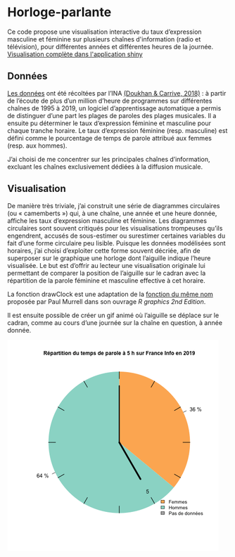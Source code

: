 # Horloge-parlante
Ce code propose une visualisation interactive du taux d’expression masculine et féminine sur plusieurs chaînes d'information (radio et télévision), pour différentes années et différentes heures de la journée.
[Visualisation complète dans l'application shiny](https://juliadescamps.shinyapps.io/media-horloge-parlante/)

## Données
[Les données](https://www.data.gouv.fr/fr/datasets/temps-de-parole-des-hommes-et-des-femmes-a-la-television-et-a-la-radio/) ont été récoltées par l’INA [(Doukhan & Carrive, 2018)]( https://www.isca-speech.org/archive/JEP_2018/pdfs/192838.pdf) : à partir de l’écoute de plus d’un million d’heure de programmes sur différentes chaînes de 1995 à 2019, un logiciel d’apprentissage automatique a permis de distinguer d’une part les plages de paroles des plages musicales. Il a ensuite pu déterminer le taux d’expression féminine et masculine pour chaque tranche horaire. Le taux d’expression féminine (resp. masculine) est défini comme le pourcentage de temps de parole attribué aux femmes (resp. aux hommes). 

J’ai choisi de me concentrer sur les principales chaînes d’information, excluant les chaînes exclusivement dédiées à la diffusion musicale. 

## Visualisation
De manière très triviale, j’ai construit une série de diagrammes circulaires (ou « camemberts ») qui, à une chaîne, une année et une heure donnée, affiche les taux d’expression masculine et féminine. Les diagrammes circulaires sont souvent critiqués pour les visualisations trompeuses qu’ils engendrent, accusés de sous-estimer ou surestimer certaines variables du fait d’une forme circulaire peu lisible. Puisque les données modélisées sont horaires, j’ai choisi d’exploiter cette forme souvent décriée, afin de superposer sur le graphique une horloge dont l’aiguille indique l’heure visualisée. Le but est d’offrir au lecteur une visualisation originale lui permettant de comparer la position de l’aiguille sur le cadran avec la répartition de la parole féminine et masculine effective à cet horaire. 

La fonction drawClock est une adaptation de la [fonction du même nom]( https://stackoverflow.com/questions/11877379/how-to-draw-clock-in-r) proposée par Paul Murrell dans son ouvrage <i>R graphics 2nd Edition</i>. 

Il est ensuite possible de créer un gif animé où l’aiguille se déplace sur le cadran, comme au cours d’une journée sur la chaîne en question, à année donnée. 

![alt text](https://github.com/JuliaDescamps/Horloge-parlante/blob/master/GIF/France%20Info_2019.gif)
